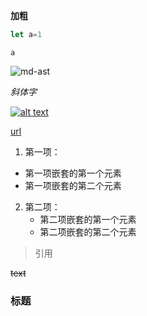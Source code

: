 **加粗**

```js
let a=1
```

`a`

![md-ast](http://cdn.ru23.com/fe-study/md-ast.png)

*斜体字*

[![alt text](http://path/to/img.jpg)](你的链接地址)

[url](https://58fe.com)

1. 第一项：
  - 第一项嵌套的第一个元素
  - 第一项嵌套的第二个元素
2. 第二项：
    - 第二项嵌套的第一个元素
    - 第二项嵌套的第二个元素

> 引用

~~text~~

### 标题
